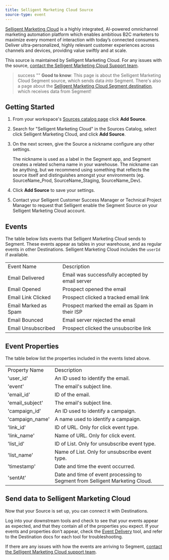 ```yaml
---
title: Selligent Marketing Cloud Source
source-type: event
---
```

[Selligent Marketing Cloud](https://selligent.com/?utm_source=segmentio&utm_medium=docs&utm_campaign=partners) is a highly integrated, AI-powered omnichannel marketing automation platform which enables ambitious B2C marketers to maximize every moment of interaction with today’s connected consumers. Deliver ultra-personalized, highly relevant customer experiences across channels and devices, providing value swiftly and at scale.

This source is maintained by Selligent Marketing Cloud. For any issues with the source, [contact the Selligent Marketing Cloud Support team](mailto:scrum-redwood@selligent.com).

> success ""
> **Good to know**: This page is about the Selligent Marketing Cloud Segment source, which sends data _into_ Segment. There's also a page about the [Selligent Marketing Cloud Segment destination](/docs/connections/destinations/catalog/selligent-marketing-cloud/), which receives data from Segment!

## Getting Started

1. From your workspace's [Sources catalog page](https://app.segment.com/goto-my-workspace/sources/catalog) click **Add Source**.
2. Search for "Selligent Marketing Cloud" in the Sources Catalog, select click Selligent Marketing Cloud, and click **Add Source**.
3. On the next screen, give the Source a nickname configure any other settings.

   The nickname is used as a label in the Segment app, and Segment creates a related schema name in your warehouse.  The nickname can be anything, but we recommend using something that reflects the source itself and distinguishes amongst your environments (eg. SourceName_Prod, SourceName_Staging, SourceName_Dev).
4. Click **Add Source** to save your settings.
5. Contact your Selligent Customer Success Manager or Technical Project Manager to request that Selligent enable the Segment Source on your Selligent Marketing Cloud account.

## Events

The table below lists events that Selligent Marketing Cloud sends to Segment. These events appear as tables in your warehouse, and as regular events in other Destinations. Selligent Marketing Cloud includes the `userId` if available.

<table>
  <tr>
   <td>Event Name</td>
   <td>Description</td>
  </tr>
  <tr>
   <td>Email Delivered</td>
   <td>Email was successfully accepted by email server</td>
  </tr>
  <tr>
   <td>Email Opened</td>
   <td>Prospect opened the email</td>
  </tr>
  <tr>
   <td>Email Link Clicked</td>
   <td>Prospect clicked a tracked email link</td>
  </tr>
  <tr>
   <td>Email Marked as Spam</td>
   <td>Prospect marked the email as Spam in their ISP</td>
  </tr>
  <tr>
   <td>Email Bounced</td>
   <td>Email server rejected the email</td>
  </tr>
  <tr>
   <td>Email Unsubscribed</td>
   <td>Prospect clicked the unsubscribe link</td>
  </tr>
</table>

## Event Properties

The table below list the properties included in the events listed above.

<table>
  <tr>
   <td>Property Name</td>
   <td>Description</td>
  </tr>
  <tr>
   <td>'user_id'</td>
   <td>An ID used to identify the email.</td>
  </tr>
  <tr>
   <td>'event'</td>
   <td>The email's subject line.</td>
  </tr>
  <tr>
   <td>'email_id'</td>
   <td>ID of the email.</td>
  </tr>
  <tr>
   <td>'email_subject'</td>
   <td>The email's subject line.</td>
  </tr>
  <tr>
   <td>'campaign_id'</td>
   <td>An ID used to identify a campaign.</td>
  </tr>
  <tr>
   <td>'campaign_name'</td>
   <td>A name used to identify a campaign.</td>
  </tr>
  <tr>
   <td>'link_id'</td>
   <td>ID of URL. Only for click event type.</td>
  </tr>
  <tr>
   <td>'link_name'</td>
   <td>Name of URL. Only for click event.</td>
  </tr>
  <tr>
   <td>'list_id'</td>
   <td>ID of List. Only for unsubscribe event type.</td>
  </tr>
  <tr>
   <td>'list_name'</td>
   <td>Name of List. Only for unsubscribe event type.</td>
  </tr>
  <tr>
   <td>'timestamp'</td>
   <td>Date and time the event occurred.</td>
  </tr>
  <tr>
   <td>'sentAt'</td>
   <td>Date and time of event processing to Segment from Selligent Marketing Cloud.</td>
  </tr>
</table>

## Send data to Selligent Marketing Cloud

Now that your Source is set up, you can connect it with Destinations.

Log into your downstream tools and check to see that your events appear as expected, and that they contain all of the properties you expect. If your events and properties don’t appear, check the [Event Delivery](https://segment.com/docs/connections/event-delivery/) tool, and refer to the Destination docs for each tool for troubleshooting.

If there are any issues with how the events are arriving to Segment, [contact the Selligent Marketing Cloud support team](mailto:scrum-redwood@selligent.com).
